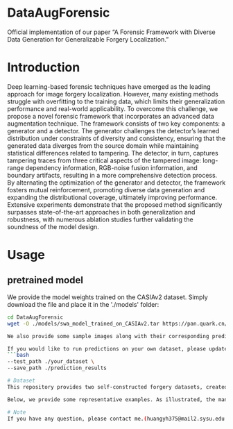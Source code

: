 # DataAugForensic
Official implementation of our paper “A Forensic Framework with Diverse Data Generation for Generalizable Forgery Localization.”

# Introduction
Deep learning-based forensic techniques have emerged as the leading approach for image forgery localization. However, many existing methods struggle with overfitting to the training data, which limits their generalization performance and real-world applicability. To overcome this challenge, we propose a novel forensic framework that incorporates an advanced data augmentation technique. The framework consists of two key components: a generator and a detector. The generator challenges the detector’s learned distribution under constraints of diversity and consistency, ensuring that the generated data diverges from the source domain while maintaining statistical differences related to tampering. The detector, in turn, captures tampering traces from three critical aspects of the tampered image: long-range dependency information, RGB-noise fusion information, and boundary artifacts, resulting in a more comprehensive detection process. By alternating the optimization of the generator and detector, the framework fosters mutual reinforcement, promoting diverse data generation and expanding the distributional coverage, ultimately improving performance. Extensive experiments demonstrate that the proposed method significantly surpasses state-of-the-art approaches in both generalization and robustness, with numerous ablation studies further validating the soundness of the model design.

# Usage
## pretrained model
We provide the model weights trained on the CASIAv2 dataset. Simply download the file and place it in the './models' folder:  
```bash
cd DataAugForensic
wget -O ./models/swa_model_trained_on_CASIAv2.tar https://pan.quark.cn/s/1e64222b9ac6

We also provide some sample images along with their corresponding prediction results for reference, which can be found in the "./sample_image" and "./save_path" folders, respectively. 

If you would like to run predictions on your own dataset, please update the dataset path using "--test_path" and specify the output directory with "--save_path":
```bash
--test_path ./your_dataset \
--save_path ./prediction_results

# Dataset
This repository provides two self-constructed forgery datasets, created with deep learning–based inpainting methods and used in our paper. They are named [IA-DO](https://pan.quark.cn/s/6dee37235207) and [PP-DO](https://pan.quark.cn/s/6dee37235207), with their real (untampered) version referred to as [DO](https://pan.quark.cn/s/763df108d641).

Below, we provide some representative examples. As illustrated, the manipulated regions blend seamlessly with the surrounding areas, exhibiting natural transitions in color, lighting, texture, and structure. Additionally, the forged images predominantly feature intricate textured backgrounds, which significantly complicate forgery localization. ![Dataset](https://github.com/yuanhanghuang/DataAugForensic/blob/main/Images/Deep_inpainting.jpg)

# Note
If you have any question, please contact me.(huangyh375@mail2.sysu.edu.cn)
